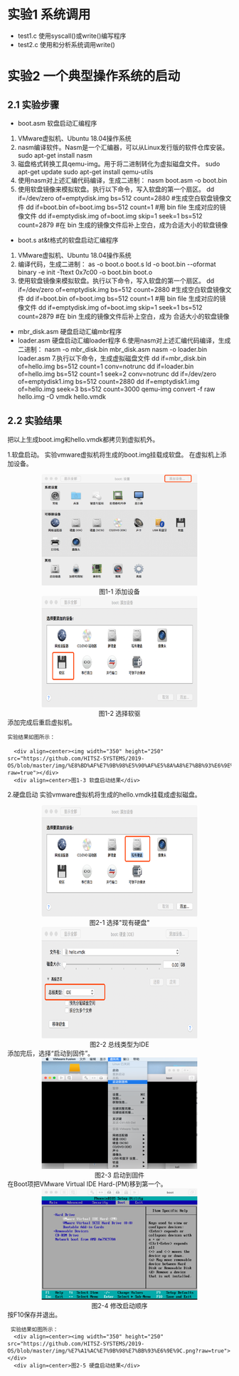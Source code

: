 # 实验1 系统调用
  - test1.c 使用syscall()或write()编写程序
  - test2.c 使用和分析系统调用write()  
    
# 实验2 一个典型操作系统的启动
## 2.1 实验步骤
  - boot.asm 软盘启动汇编程序
  1. VMware虚拟机、Ubuntu 18.04操作系统
  2. nasm编译软件。Nasm是一个汇编器，可以从Linux发行版的软件仓库安装。
     sudo apt-get install nasm
  3. 磁盘格式转换工具qemu-img。用于将二进制转化为虚拟磁盘文件。
     sudo apt-get update
     sudo apt-get install qemu-utils
  4. 使用nasm对上述汇编代码编译，生成二进制：
     nasm boot.asm -o boot.bin
  5. 使用软盘镜像来模拟软盘。执行以下命令，写入软盘的第一个扇区。
     dd if=/dev/zero of=emptydisk.img bs=512 count=2880 #生成空白软盘镜像文件
     dd if=boot.bin of=boot.img bs=512 count=1 #用 bin file 生成对应的镜像文件
     dd if=emptydisk.img of=boot.img skip=1 seek=1 bs=512 count=2879 #在 bin 生成的镜像文件后补上空白，成为合适大小的软盘镜像

  - boot.s at&t格式的软盘启动汇编程序 
  1. VMware虚拟机、Ubuntu 18.04操作系统
  2. 编译代码，生成二进制：
     as -o boot.o boot.s
     ld -o boot.bin --oformat binary -e init -Ttext 0x7c00 -o boot.bin boot.o
  3. 使用软盘镜像来模拟软盘。执行以下命令，写入软盘的第一个扇区。
     dd if=/dev/zero of=emptydisk.img bs=512 count=2880 #生成空白软盘镜像文件
     dd if=boot.bin of=boot.img bs=512 count=1 #用 bin file 生成对应的镜像文件
     dd if=emptydisk.img of=boot.img skip=1 seek=1 bs=512 count=2879 #在 bin 生成的镜像文件后补上空白，成为
合适大小的软盘镜像

  - mbr_disk.asm 硬盘启动汇编mbr程序
  - loader.asm   硬盘启动汇编loader程序
  6.使用nasm对上述汇编代码编译，生成二进制：
    nasm -o mbr_disk.bin mbr_disk.asm
    nasm -o loader.bin loader.asm
  7.执行以下命令，生成虚拟磁盘文件
    dd if=mbr_disk.bin of=hello.img bs=512 count=1 conv=notrunc
    dd if=loader.bin of=hello.img bs=512 count=1 seek=2 conv=notrunc
    dd if=/dev/zero of=emptydisk1.img bs=512 count=2880
    dd if=emptydisk1.img of=hello.img seek=3 bs=512 count=3000
    qemu-img convert -f raw hello.img -O vmdk hello.vmdk
  
  ## 2.2 实验结果
  把以上生成boot.img和hello.vmdk都拷贝到虚拟机外。
  
  1.软盘启动。
    实验vmware虚拟机将生成的boot.img挂载成软盘。
    在虚拟机上添加设备。
      <div align=center><img width="350" height="250" src="https://github.com/HITSZ-SYSTEMS/2019-OS/blob/master/img/1.png?raw=true"></div>
      <div align=center>图1-1 添加设备</div>
      <div align=center><img width="350" height="250" src="https://github.com/HITSZ-SYSTEMS/2019-OS/blob/master/img/%E8%BD%AF%E9%A9%B1.png?raw=true"></div>
      <div align=center>图1-2 选择软驱</div>
    添加完成后重启虚拟机。
    
    实验结果如图所示：
   
      <div align=center><img width="350" height="250" src="https://github.com/HITSZ-SYSTEMS/2019-OS/blob/master/img/%E8%BD%AF%E7%9B%98%E5%90%AF%E5%8A%A8%E7%BB%93%E6%9E%9C.png?raw=true"></div>
      <div align=center>图1-3 软盘启动结果</div>
      
   2.硬盘启动
     实验vmware虚拟机将生成的hello.vmdk挂载成虚拟磁盘。
      <div align=center><img width="350" height="250" src="https://github.com/HITSZ-SYSTEMS/2019-OS/blob/master/img/%E7%8E%B0%E6%9C%89%E7%A1%AC%E7%9B%98.png?raw=true"></div>
      <div align=center>图2-1 选择"现有硬盘"</div>
      <div align=center><img width="350" height="250" src="https://github.com/HITSZ-SYSTEMS/2019-OS/blob/master/img/IDE.png?raw=true"></div>
      <div align=center>图2-2 总线类型为IDE</div>
     添加完后，选择“启动到固件”。
      <div align=center><img width="350" height="250" src="https://github.com/HITSZ-SYSTEMS/2019-OS/blob/master/img/%E5%9B%BA%E4%BB%B6.png?raw=true"></div>
      <div align=center>图2-3 启动到固件</div>
     在Boot项把VMware Virtual IDE Hard-(PM)移到第一个。
       <div align=center><img width="350" height="250" src="https://github.com/HITSZ-SYSTEMS/2019-OS/blob/master/img/%E4%BF%AE%E6%94%B9%E9%A1%BA%E5%BA%8F.png?raw=true"></div>
      <div align=center>图2-4 修改启动顺序</div>
     按F10保存并退出。
     
     实验结果如图所示：
      <div align=center><img width="350" height="250" src="https://github.com/HITSZ-SYSTEMS/2019-OS/blob/master/img/%E7%A1%AC%E7%9B%98%E7%BB%93%E6%9E%9C.png?raw=true"></div>
      <div align=center>图2-5 硬盘启动结果</div>

      
      


